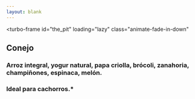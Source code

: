 ```yaml
---
layout: blank
---
```

<turbo-frame id="the_pit" loading="lazy"
class="animate-fade-in-down"
>

  <div style="background-image: url('../../assets/img/circles/escarapela_conejo.jpg')"
  class="bg-cover rounded-full" 
  >
    <div class="escarapela border-naranja-300">
    <h2 class="text-4xl">Conejo</h2>
      <h3 class="py-2 mx-8 text-xl font-bold text-center">
        Arroz integral, yogur natural, papa criolla, brócoli, zanahoria, champiñones, espinaca, melón.
      </h3>
      <h3 class="mx-8 text-xl">Ideal para cachorros.*</h3>
    </div>
  </div>
</turbo-frame>
